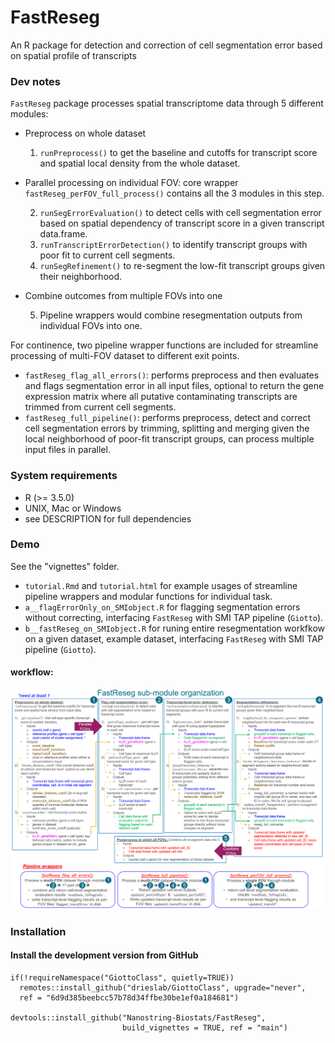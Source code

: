 # FastReseg
 An R package for detection and correction of cell segmentation error based on spatial profile of transcripts
 
### Dev notes 
`FastReseg` package processes spatial transcriptome data through 5 different modules: 

* Preprocess on whole dataset

  1) `runPreprocess()` to get the baseline and cutoffs for transcript score and spatial local density from the whole dataset.

* Parallel processing on individual FOV: core wrapper `fastReseg_perFOV_full_process()` contains all the 3 modules in this step. 

  2) `runSegErrorEvaluation()` to detect cells with cell segmentation error based on spatial dependency of transcript score in a given transcript data.frame.
  3) `runTranscriptErrorDetection()` to identify transcript groups with poor fit to current cell segments. 
  4) `runSegRefinement()` to re-segment the low-fit transcript groups given their neighborhood.

* Combine outcomes from multiple FOVs into one

  5) Pipeline wrappers would combine resegmentation outputs from individual FOVs into one.

For continence, two pipeline wrapper functions are included for streamline processing of multi-FOV dataset to different exit points.

- `fastReseg_flag_all_errors()`: performs preprocess and then evaluates and flags segmentation error in all input files, optional to return the gene expression matrix where all putative contaminating transcripts are trimmed from current cell segments.
- `fastReseg_full_pipeline()`: performs preprocess, detect and correct cell segmentation errors by trimming, splitting and merging given the local neighborhood of poor-fit transcript groups, can process multiple input files in parallel.   

### System requirements
- R (>= 3.5.0)
- UNIX, Mac or Windows
- see DESCRIPTION for full dependencies

### Demo
See the "vignettes" folder. 
- `tutorial.Rmd` and `tutorial.html` for example usages of streamline pipeline wrappers and modular functions for individual task.
- `a__flagErrorOnly_on_SMIobject.R` for flagging segmentation errors without correcting, interfacing `FastReseg` with SMI TAP pipeline (`Giotto`).
- `b__fastReseg_on_SMIobject.R` for runing entire resegmentation workfkow on a given dataset, example dataset, interfacing `FastReseg` with SMI TAP pipeline (`Giotto`).



#### workflow:
![image](vignettes/figures/FastReseg_diagram.png)


### Installation

#### Install the development version from GitHub
```
if(!requireNamespace("GiottoClass", quietly=TRUE))
  remotes::install_github("drieslab/GiottoClass", upgrade="never", 
  ref = "6d9d385beebcc57b78d34ffbe30be1ef0a184681")
  
devtools::install_github("Nanostring-Biostats/FastReseg", 
                         build_vignettes = TRUE, ref = "main")
```
